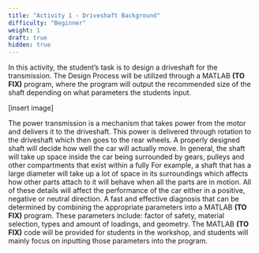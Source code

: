 ```yaml
---
title: "Activity 1 - Driveshaft Background"
difficulty: "Beginner"
weight: 1
draft: true
hidden: true
---
```


In this activity, the student’s task is to design a driveshaft for the transmission. The Design Process will be utilized through a MATLAB **(TO FIX)** program, where the program will output the recommended size of the shaft depending on what parameters the students input.

[insert image]

The power transmission is a mechanism that takes power from the motor and delivers it to the driveshaft. This power is delivered through rotation to the driveshaft which then goes to the rear wheels. A properly designed shaft will decide how well the car will actually move. In general, the shaft will take up space inside the car being surrounded by gears, pulleys and other compartments that exist within a fully  For example, a shaft that has a large diameter will take up a lot of space in its surroundings which affects how other parts attach to it will behave when all the parts are in motion. All of these details will affect the performance of the car either in a positive, negative or neutral direction.
A fast and effective diagnosis that can be determined by combining the appropriate parameters into a MATLAB **(TO FIX)** program. These parameters include: factor of safety, material selection, types and amount of loadings, and geometry. The MATLAB **(TO FIX)** code will be provided for students in the workshop, and students will mainly focus on inputting those parameters into the program. 
